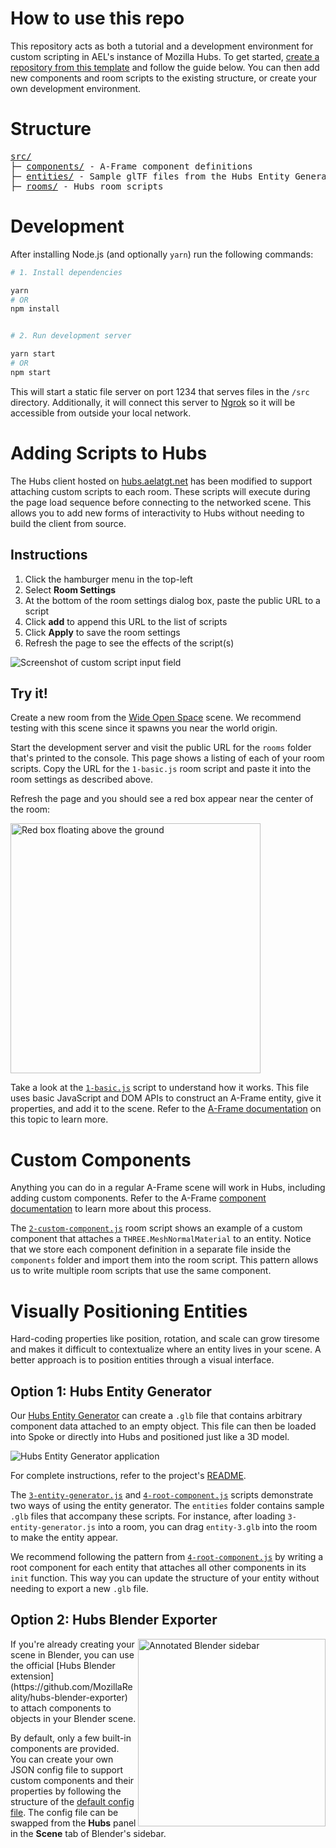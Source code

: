 # How to use this repo

This repository acts as both a tutorial and a development environment for custom
scripting in AEL's instance of Mozilla Hubs. To get started,
[create a repository from this template](https://github.com/mattrossman/hubs-custom-scripts/generate)
and follow the guide below. You can then add new components and room scripts to
the existing structure, or create your own development environment.

# Structure

<pre>
<a href="./src/">src/</a>
├─ <a href="./src/components/">components/</a> - A-Frame component definitions
├─ <a href="./src/entities/">entities/</a> - Sample glTF files from the Hubs Entity Generator
├─ <a href="./src/rooms/">rooms/</a> - Hubs room scripts
</pre>

# Development

After installing Node.js (and optionally `yarn`) run the following commands:

```bash
# 1. Install dependencies

yarn
# OR
npm install


# 2. Run development server

yarn start
# OR
npm start
```

This will start a static file server on port 1234 that serves files in the
`/src` directory. Additionally, it will connect this server to
[Ngrok](https://ngrok.io) so it will be accessible from outside your local
network.

# Adding Scripts to Hubs

The Hubs client hosted on [hubs.aelatgt.net](https://hubs.aelatgt.net) has been
modified to support attaching custom scripts to each room. These scripts will
execute during the page load sequence before connecting to the networked scene.
This allows you to add new forms of interactivity to Hubs without needing to
build the client from source.

## Instructions

1. Click the hamburger menu in the top-left
2. Select **Room Settings**
3. At the bottom of the room settings dialog box, paste the public URL to a
   script
4. Click **add** to append this URL to the list of scripts
5. Click **Apply** to save the room settings
6. Refresh the page to see the effects of the script(s)

![Screenshot of custom script input field](https://i.imgur.com/j6IrzWH.png)

## Try it!

Create a new room from the
[Wide Open Space](https://hubs.aelatgt.net/scenes/BNKgTxW/wideopenspace) scene.
We recommend testing with this scene since it spawns you near the world origin.

Start the development server and visit the public URL for the `rooms` folder
that's printed to the console. This page shows a listing of each of your room
scripts. Copy the URL for the `1-basic.js` room script and paste it into the
room settings as described above.

Refresh the page and you should see a red box appear near the center of the
room:

<img src="https://i.imgur.com/a73GkTV.png" alt="Red box floating above the ground" align="center" height=400 />

Take a look at the [`1-basic.js`](./src/rooms/1-basic.js) script to understand
how it works. This file uses basic JavaScript and DOM APIs to construct an
A-Frame entity, give it properties, and add it to the scene. Refer to the
[A-Frame documentation](https://aframe.io/docs/1.2.0/introduction/javascript-events-dom-apis.html#modifying-the-a-frame-scene-graph)
on this topic to learn more.

# Custom Components

Anything you can do in a regular A-Frame scene will work in Hubs, including
adding custom components. Refer to the A-Frame
[component documentation](https://aframe.io/docs/1.2.0/core/component.html) to
learn more about this process.

The [`2-custom-component.js`](./src/rooms/2-custom-component.js) room script
shows an example of a custom component that attaches a
`THREE.MeshNormalMaterial` to an entity. Notice that we store each component
definition in a separate file inside the `components` folder and import them
into the room script. This pattern allows us to write multiple room scripts that
use the same component.

# Visually Positioning Entities

Hard-coding properties like position, rotation, and scale can grow tiresome and
makes it difficult to contextualize where an entity lives in your scene. A
better approach is to position entities through a visual interface.

## Option 1: Hubs Entity Generator

Our [Hubs Entity Generator](https://www.aelatgt.org/hubs-entity-generator/) can
create a `.glb` file that contains arbitrary component data attached to an empty
object. This file can then be loaded into Spoke or directly into Hubs and
positioned just like a 3D model.

![Hubs Entity Generator application](https://i.imgur.com/ni5xPRW.png)

For complete instructions, refer to the project's
[README](https://github.com/aelatgt/hubs-entity-generator).

The [`3-entity-generator.js`](./src/rooms/3-entity-generator.js) and
[`4-root-component.js`](./src/rooms/4-root-component.js) scripts demonstrate two
ways of using the entity generator. The `entities` folder contains sample `.glb`
files that accompany these scripts. For instance, after loading
`3-entity-generator.js` into a room, you can drag `entity-3.glb` into the room
to make the entity appear.

We recommend following the pattern from
[`4-root-component.js`](./src/rooms/4-root-component.js) by writing a root
component for each entity that attaches all other components in its `init`
function. This way you can update the structure of your entity without needing
to export a new `.glb` file.

## Option 2: Hubs Blender Exporter

<img src="https://i.imgur.com/EvERDbj.png" alt="Annotated Blender sidebar" align="right" height=300 />
If you're already creating your scene in Blender, you can use the official
[Hubs Blender extension](https://github.com/MozillaReality/hubs-blender-exporter)
to attach components to objects in your Blender scene.

By default, only a few built-in components are provided. You can create your own
JSON config file to support custom components and their properties by following
the structure of the
[default config file](https://github.com/MozillaReality/hubs-blender-exporter/blob/master/default-config.json).
The config file can be swapped from the **Hubs** panel in the **Scene** tab of
Blender's sidebar.
